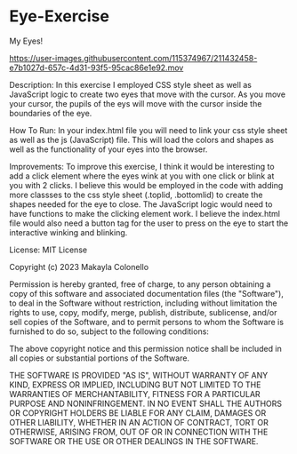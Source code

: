 # Eye-Exercise

My Eyes!

https://user-images.githubusercontent.com/115374967/211432458-e7b1027d-657c-4d31-93f5-95cac86e1e92.mov

Description:
In this exercise I employed CSS style sheet as well as JavaScript logic to create two eyes that move with the cursor.  As you move your cursor, the pupils of the eys will move with the cursor inside the boundaries of the eye. 

How To Run:
In your index.html file you will need to link your css style sheet as well as the js (JavaScript) file. This will load the colors and shapes as well as the functionality of your eyes into the browser.

Improvements:
To improve this exercise, I think it would be interesting to add a click element where the eyes wink at you with one click or blink at you with 2 clicks.  I believe this would be employed in the code with adding more classses to the css style sheet (.toplid, .bottomlid) to create the shapes needed for the eye to close.  The JavaScript logic would need to have functions to make the clicking element work.  I believe the index.html file would also need a button tag for the user to press on the eye to start the interactive winking and blinking. 

License: 
MIT License

Copyright (c) 2023 Makayla Colonello

Permission is hereby granted, free of charge, to any person obtaining a copy
of this software and associated documentation files (the "Software"), to deal
in the Software without restriction, including without limitation the rights
to use, copy, modify, merge, publish, distribute, sublicense, and/or sell
copies of the Software, and to permit persons to whom the Software is
furnished to do so, subject to the following conditions:

The above copyright notice and this permission notice shall be included in all
copies or substantial portions of the Software.

THE SOFTWARE IS PROVIDED "AS IS", WITHOUT WARRANTY OF ANY KIND, EXPRESS OR
IMPLIED, INCLUDING BUT NOT LIMITED TO THE WARRANTIES OF MERCHANTABILITY,
FITNESS FOR A PARTICULAR PURPOSE AND NONINFRINGEMENT. IN NO EVENT SHALL THE
AUTHORS OR COPYRIGHT HOLDERS BE LIABLE FOR ANY CLAIM, DAMAGES OR OTHER
LIABILITY, WHETHER IN AN ACTION OF CONTRACT, TORT OR OTHERWISE, ARISING FROM,
OUT OF OR IN CONNECTION WITH THE SOFTWARE OR THE USE OR OTHER DEALINGS IN THE
SOFTWARE.
